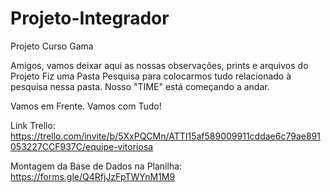 # Projeto-Integrador
Projeto Curso Gama

Amigos, vamos deixar aqui as nossas observações, prints e arquivos do Projeto
Fiz uma Pasta Pesquisa para colocarmos tudo relacionado à pesquisa nessa pasta. 
Nosso "TIME" está começando a andar.

Vamos em Frente. Vamos com Tudo!



Link Trello: https://trello.com/invite/b/5XxPQCMn/ATTI15af589009911cddae6c79ae891053227CCF937C/equipe-vitoriosa


Montagem da Base de Dados na Planilha:  https://forms.gle/Q4RfjJzFpTWYnM1M9

